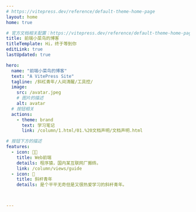 ```yaml
---
# https://vitepress.dev/reference/default-theme-home-page
layout: home
home: true

# 官方文档相关配置：https://vitepress.dev/reference/default-theme-home-page
title: 前端小菜鸟的博客
titleTemplate: Hi，终于等到你
editLink: true
lastUpdated: true

hero:
  name: "前端小菜鸟的博客"
  text: "A VitePress Site"
  tagline: /斜杠青年/人间清醒/工具控/
  image: 
    src: /avatar.jpeg
    # 图片的描述
    alt: avatar
  # 按钮相关
  actions:
    - theme: brand
      text: 学习笔记
      link: /column/1.html/01.%20文档声明/文档声明.html

# 按钮下方的描述
features:
  - icon: 👦🏻
    title: Web前端
    details: 程序猿，国内某互联网厂搬砖。
    link: /column/views/guide
  - icon: 🧩
    title: 斜杆青年
    details: 是个平平无奇但是又很热爱学习的斜杆青年。



---
```







<!-- 自定义组件 -->
<!-- <script setup>
import home from './components/home.vue';
</script>

<home /> -->


